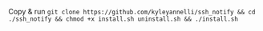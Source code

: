 Copy & run `git clone https://github.com/kyleyannelli/ssh_notify && cd ./ssh_notify && chmod +x install.sh uninstall.sh && ./install.sh`
